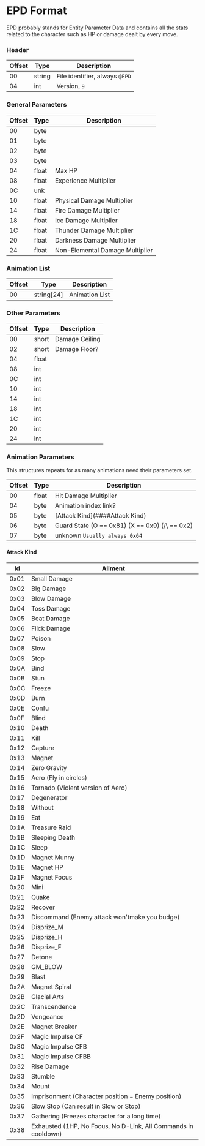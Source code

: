 # EPD Format
EPD probably stands for Entity Parameter Data and contains all the stats related to the character such as HP or damage dealt by every move.

### Header

| Offset | Type  | Description
|--------|-------|------------
| 00     | string   | File identifier, always `@EPD`
| 04     | int   | Version, `9`

### General Parameters

| Offset | Type  | Description
|--------|-------|------------
| 00     | byte  | 
| 01     | byte  | 
| 02     | byte  | 
| 03     | byte  | 
| 04     | float | Max HP
| 08     | float | Experience Multiplier
| 0C     | unk  | 
| 10     | float  | Physical Damage Multiplier
| 14     | float  | Fire Damage Multiplier
| 18     | float  | Ice Damage Multiplier
| 1C     | float  | Thunder Damage Multiplier
| 20     | float  | Darkness Damage Multiplier
| 24     | float  | Non-Elemental Damage Multiplier

### Animation List

| Offset | Type  | Description
|--------|-------|------------
| 00     | string[24]  | Animation List

### Other Parameters

| Offset | Type  | Description
|--------|-------|------------
| 00     | short  | Damage Ceiling
| 02     | short  | Damage Floor?
| 04     | float  | 
| 08     | int    | 
| 0C     | int    | 
| 10     | int    | 
| 14     | int    | 
| 18     | int    | 
| 1C     | int    | 
| 20     | int    | 
| 24     | int    | 

### Animation Parameters

This structures repeats for as many animations need their parameters set.

| Offset | Type  | Description
|--------|-------|------------
| 00     | float  | Hit Damage Multiplier
| 04     | byte  | Animation index link?
| 05     | byte  | [Attack Kind](####Attack Kind)
| 06     | byte  | Guard State (O == 0x81) (X == 0x9) (/\ == 0x2)
| 07     | byte  | unknown `Usually always 0x64`

#### Attack Kind
| Id | Ailment |
|----|-------|
| 0x01 | Small Damage
| 0x02 | Big Damage
| 0x03 | Blow Damage
| 0x04 | Toss Damage
| 0x05 | Beat Damage
| 0x06 | Flick Damage
| 0x07 | Poison
| 0x08 | Slow
| 0x09 | Stop
| 0x0A | Bind
| 0x0B | Stun
| 0x0C | Freeze
| 0x0D | Burn
| 0x0E | Confu
| 0x0F | Blind
| 0x10 | Death
| 0x11 | Kill
| 0x12 | Capture
| 0x13 | Magnet
| 0x14 | Zero Gravity
| 0x15 | Aero (Fly in circles)
| 0x16 | Tornado (Violent version of Aero)
| 0x17 | Degenerator
| 0x18 | Without
| 0x19 | Eat
| 0x1A | Treasure Raid
| 0x1B | Sleeping Death
| 0x1C | Sleep
| 0x1D | Magnet Munny
| 0x1E | Magnet HP
| 0x1F | Magnet Focus
| 0x20 | Mini
| 0x21 | Quake
| 0x22 | Recover
| 0x23 | Discommand (Enemy attack won'tmake you budge)
| 0x24 | Disprize_M
| 0x25 | Disprize_H
| 0x26 | Disprize_F
| 0x27 | Detone
| 0x28 | GM_BLOW
| 0x29 | Blast
| 0x2A | Magnet Spiral
| 0x2B | Glacial Arts
| 0x2C | Transcendence
| 0x2D | Vengeance
| 0x2E | Magnet Breaker
| 0x2F | Magic Impulse CF
| 0x30 | Magic Impulse CFB
| 0x31 | Magic Impulse CFBB
| 0x32 | Rise Damage
| 0x33 | Stumble
| 0x34 | Mount
| 0x35 | Imprisonment (Character position = Enemy position)
| 0x36 | Slow Stop (Can result in Slow or Stop)
| 0x37 | Gathering (Freezes character for a long time)
| 0x38 | Exhausted (1HP, No Focus, No D-Link, All Commands in cooldown)
